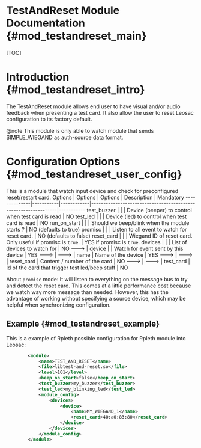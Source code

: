 TestAndReset Module Documentation {#mod_testandreset_main}
==========================================================

[TOC]

Introduction {#mod_testandreset_intro}
======================================

The TestAndReset module allows end user to have visual and/or audio feedback when
presenting a test card.
It also allow the user to reset Leosac configuration to its factory default.

@note This module is only able to watch module that sends SIMPLE_WIEGAND as auth-source
 data format.

Configuration Options {#mod_testandreset_user_config}
=====================================================

This is a module that watch input device and check for preconfigured reset/restart card.
Options       | Options   | Options    | Description                                                    | Mandatory
--------------|-----------|------------|----------------------------------------------------------------|-----------
test_buzzer   |           |            | Device (beeper) to control when test card is read              | NO
test_led      |           |            | Device (led) to control when test card is read                 | NO
run_on_start  |           |            | Should we beep/blink when the module starts ?                  | NO (defaults to true)
promisc       |           |            | Listen to all event to watch for reset card.                   | NO (defaults to false)
reset_card    |           |            | Wiegand ID of reset card. Only useful if promisc is `true`.    | YES if promisc is `true`. 
devices       |           |            | List of devices to watch for                                   | NO
--->          | device    |            | Watch for event sent by this device                            | YES
--->          | --->      | name       | Name of the device                                             | YES
--->          | --->      | reset_card | Content / number of the card                                   | NO
--->          | --->      | test_card  | Id of the card that trigger test led/beep stuff                | NO

About `promisc` mode: It will listen to everything on the message bus to try and detect the reset card.
This comes at a little performance cost because we watch way more message than needed. However, this
has the advantage of working without specifying a source device, which may be helpful when
synchronizing configuration.

Example {#mod_testandreset_example}
-----------------------------------

This is a example of Rpleth possible configuration for Rpleth module into Leosac:

~~~~~~~~~~~~~~~~~~~~~~~~~~~~~~~~~~~~~~~~~~~~~~~~~~~.xml
        <module>
            <name>TEST_AND_RESET</name>
            <file>libtest-and-reset.so</file>
            <level>101</level>
            <beep_on_start>false</beep_on_start>
            <test_buzzer>my_buzzer</test_buzzer>
            <test_led>my_blinking_led</test_led>
            <module_config>
                <devices>
                    <device>
                        <name>MY_WIEGAND_1</name>
                        <reset_card>40:a0:83:80</reset_card>
                    </device>
                </devices>
            </module_config>
        </module> 
~~~~~~~~~~~~~~~~~~~~~~~~~~~~~~~~~~~~~~~~~~~~~~~~~~~
